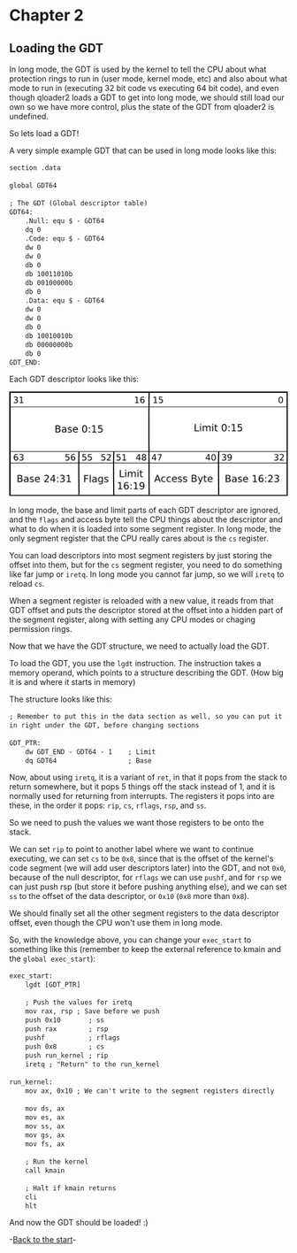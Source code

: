 # Chapter 2
## Loading the GDT

In long mode, the GDT is used by the kernel to tell the CPU about what protection rings to run in (user mode, kernel mode, etc) and also about what mode to run in (executing 32 bit code vs executing 64 bit code), and even though qloader2 loads a GDT to get into long mode, we should still load our own so we have more control, plus the state of the GDT from qloader2 is undefined.

So lets load a GDT!

A very simple example GDT that can be used in long mode looks like this:
```x86asm
section .data

global GDT64

; The GDT (Global descriptor table)
GDT64:
    .Null: equ $ - GDT64
    dq 0
    .Code: equ $ - GDT64
    dw 0
    dw 0
    db 0
    db 10011010b
    db 00100000b
    db 0
    .Data: equ $ - GDT64
    dw 0
    dw 0
    db 0
    db 10010010b
    db 00000000b
    db 0
GDT_END:
```
Each GDT descriptor looks like this:

![A GDT entry](GDT_Entry.png)

In long mode, the base and limit parts of each GDT descriptor are ignored, and the `flags` and access byte tell the CPU things about the descriptor and what to do when it is loaded into some segment register. In long mode, the only segment register that the CPU really cares about is the `cs` register.

You can load descriptors into most segment registers by just storing the offset into them, but for the `cs` segment register, you need to do something like far jump or `iretq`. In long mode you cannot far jump, so we will `iretq` to reload `cs`.

When a segment register is reloaded with a new value, it reads from that GDT offset and puts the descriptor stored at the offset into a hidden part of the segment register, along with setting any CPU modes or chaging permission rings.

Now that we have the GDT structure, we need to actually load the GDT.

To load the GDT, you use the `lgdt` instruction. The instruction takes a memory operand, which points to a structure describing the GDT. (How big it is and where it starts in memory)

The structure looks like this:
```x86asm
; Remember to put this in the data section as well, so you can put it in right under the GDT, before changing sections

GDT_PTR:
    dw GDT_END - GDT64 - 1    ; Limit
    dq GDT64                  ; Base
```
Now, about using `iretq`, it is a variant of `ret`, in that it pops from the stack to return somewhere, but it pops 5 things off the stack instead of 1, and it is normally used for returning from interrupts. The registers it pops into are these, in the order it pops: `rip`, `cs`, `rflags`, `rsp`, and `ss`.

So we need to push the values we want those registers to be onto the stack.

We can set `rip` to point to another label where we want to continue executing, we can set `cs` to be `0x8`, since that is the offset of the kernel's code segment (we will add user descriptors later) into the GDT, and not `0x0`, because of the null descriptor, for `rflags` we can use `pushf`, and for `rsp` we can just push rsp (but store it before pushing anything else), and we can set `ss` to the offset of the data descriptor, or `0x10` (`0x8` more than `0x8`).

We should finally set all the other segment registers to the data descriptor offset, even though the CPU won't use them in long mode.

So, with the knowledge above, you can change your `exec_start` to something like this (remember to keep the external reference to kmain and the `global exec_start`):
```x86asm
exec_start:
    lgdt [GDT_PTR]

    ; Push the values for iretq
    mov rax, rsp ; Save before we push
    push 0x10       ; ss
    push rax        ; rsp
    pushf           ; rflags
    push 0x8        ; cs
    push run_kernel ; rip
    iretq ; "Return" to the run_kernel
    
run_kernel:
    mov ax, 0x10 ; We can't write to the segment registers directly

    mov ds, ax
    mov es, ax
    mov ss, ax
    mov gs, ax
    mov fs, ax

    ; Run the kernel
    call kmain

    ; Halt if kmain returns
    cli
    hlt
```

And now the GDT should be loaded! :)

-[Back to the start](../README.md)-